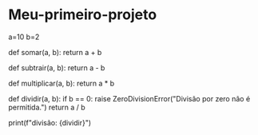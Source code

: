# Meu-primeiro-projeto
a=10
b=2

def somar(a, b):
    return a + b

def subtrair(a, b):
    return a - b

def multiplicar(a, b):
    return a * b

def dividir(a, b):
    if b == 0:
        raise ZeroDivisionError("Divisão por zero não é permitida.")
    return a / b
    
print(f"divisão: {dividir}")
